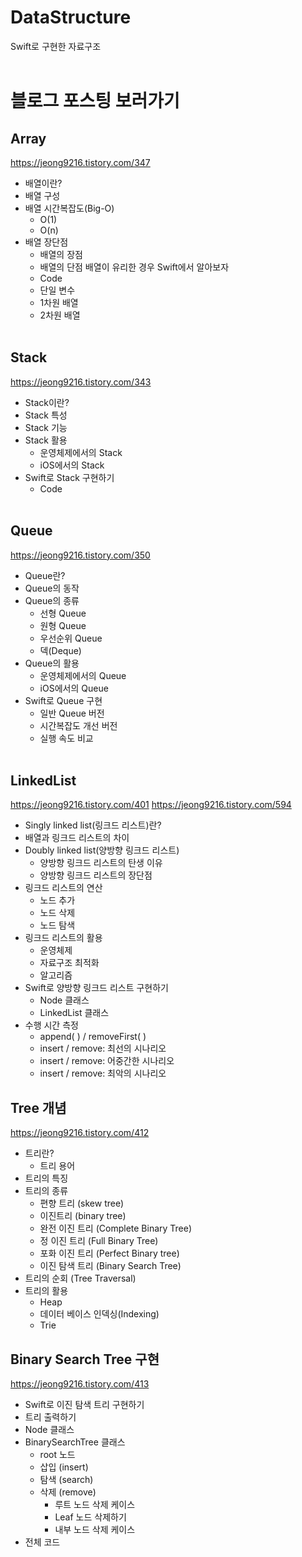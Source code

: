 # DataStructure
Swift로 구현한 자료구조
<br></br>
# 블로그 포스팅 보러가기
## Array
https://jeong9216.tistory.com/347
- 배열이란?
- 배열 구성
- 배열 시간복잡도(Big-O)
  - O(1)
  - O(n)
- 배열 장단점
  - 배열의 장점
  - 배열의 단점
배열이 유리한 경우
Swift에서 알아보자
  - Code
  - 단일 변수
  - 1차원 배열
  - 2차원 배열
<br></br>

## Stack
https://jeong9216.tistory.com/343
- Stack이란?
- Stack 특성
- Stack 기능
- Stack 활용
  - 운영체제에서의 Stack
  - iOS에서의 Stack
- Swift로 Stack 구현하기
  - Code
<br></br>

## Queue
https://jeong9216.tistory.com/350
- Queue란?
- Queue의 동작
- Queue의 종류
  - 선형 Queue
  - 원형 Queue
  - 우선순위 Queue
  - 덱(Deque)
- Queue의 활용
  - 운영체제에서의 Queue
  - iOS에서의 Queue
- Swift로 Queue 구현
  - 일반 Queue 버전
  - 시간복잡도 개선 버전
  - 실행 속도 비교
<br></br>

## LinkedList
https://jeong9216.tistory.com/401
https://jeong9216.tistory.com/594
- Singly linked list(링크드 리스트)란?
- 배열과 링크드 리스트의 차이
- Doubly linked list(양방향 링크드 리스트)
  - 양방향 링크드 리스트의 탄생 이유
  - 양방향 링크드 리스트의 장단점
- 링크드 리스트의 연산
  - 노드 추가
  - 노드 삭제
  - 노드 탐색
- 링크드 리스트의 활용
  - 운영체제
  - 자료구조 최적화
  - 알고리즘
- Swift로 양방향 링크드 리스트 구현하기
  - Node 클래스
  - LinkedList 클래스
- 수행 시간 측정
  - append( ) / removeFirst( )
  - insert / remove: 최선의 시나리오
  - insert / remove: 어중간한 시나리오
  - insert / remove: 최악의 시나리오

## Tree 개념
https://jeong9216.tistory.com/412
- 트리란?
  - 트리 용어
- 트리의 특징
- 트리의 종류
  - 편향 트리 (skew tree)
  - 이진트리 (binary tree)
  - 완전 이진 트리 (Complete Binary Tree)
  - 정 이진 트리 (Full Binary Tree)
  - 포화 이진 트리 (Perfect Binary tree)
  - 이진 탐색 트리 (Binary Search Tree)
- 트리의 순회 (Tree Traversal)
- 트리의 활용
  - Heap
  - 데이터 베이스 인덱싱(Indexing)
  - Trie

## Binary Search Tree 구현
https://jeong9216.tistory.com/413
- Swift로 이진 탐색 트리 구현하기
- 트리 출력하기
- Node 클래스
- BinarySearchTree 클래스
  - root 노드
  - 삽입 (insert)
  - 탐색 (search)
  - 삭제 (remove)
    - 루트 노드 삭제 케이스
    - Leaf 노드 삭제하기
    - 내부 노드 삭제 케이스
- 전체 코드
